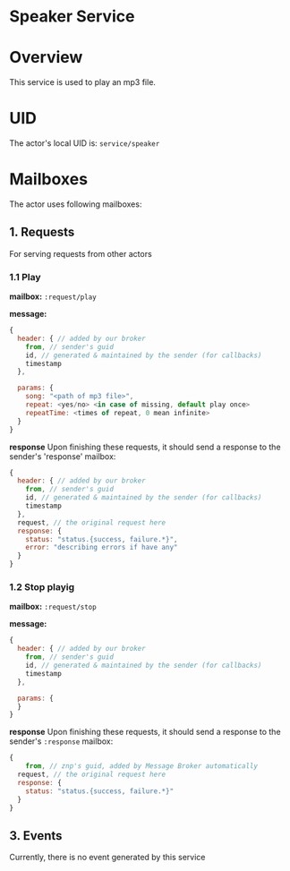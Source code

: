 Speaker Service
=======================


# Overview

This service is used to play an mp3 file.

# UID
The actor's local UID is: `service/speaker`

# Mailboxes
The actor uses following mailboxes:

## 1. Requests
For serving requests from other actors
### 1.1 Play

**mailbox:** `:request/play`

**message:**
```javascript
{
  header: { // added by our broker
    from, // sender's guid
    id, // generated & maintained by the sender (for callbacks)
    timestamp
  },

  params: {
    song: "<path of mp3 file>",
    repeat: <yes/no> <in case of missing, default play once>
    repeatTime: <times of repeat, 0 mean infinite>
  }
}
```

**response**
Upon finishing these requests, it should send a response to the sender's 'response' mailbox:
```js
{
  header: { // added by our broker
    from, // sender's guid
    id, // generated & maintained by the sender (for callbacks)
    timestamp
  },
  request, // the original request here
  response: {
    status: "status.{success, failure.*}",
    error: "describing errors if have any"
  }
}
```

### 1.2 Stop playig

**mailbox:** `:request/stop`

**message:**
```javascript
{
  header: { // added by our broker
    from, // sender's guid
    id, // generated & maintained by the sender (for callbacks)
    timestamp
  },

  params: {
  }
}
```

**response**
Upon finishing these requests, it should send a response to the sender's `:response` mailbox:
```js
{
	from, // znp's guid, added by Message Broker automatically
  request, // the original request here
  response: {
    status: "status.{success, failure.*}"  
  }
}
```

## 3. Events
Currently, there is no event generated by this service
